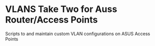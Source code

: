 # VLANS Take Two for Auss Router/Access Points
Scripts to and maintain custom VLAN configurations on ASUS Access Points

